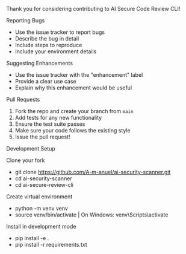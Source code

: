 Thank you for considering contributing to AI Secure Code Review CLI!

Reporting Bugs
- Use the issue tracker to report bugs
- Describe the bug in detail
- Include steps to reproduce
- Include your environment details

Suggesting Enhancements
- Use the issue tracker with the "enhancement" label
- Provide a clear use case
- Explain why this enhancement would be useful

Pull Requests
1. Fork the repo and create your branch from `main`
2. Add tests for any new functionality
3. Ensure the test suite passes
4. Make sure your code follows the existing style
5. Issue the pull request!

Development Setup

Clone your fork
   - git clone https://github.com/A-m-anuel/ai-security-scanner.git
   - cd ai-security-scanner
   - cd ai-secure-review-cli

Create virtual environment
   - python -m venv venv
   - source venv/bin/activate  | On Windows: venv\Scripts\activate
    
Install in development mode
   - pip install -e .
   - pip install -r requirements.txt


